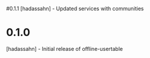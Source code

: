 #0.1.1
[hadassahn] - Updated services with communities
# 0.1.0
[hadassahn] - Initial release of offline-usertable
